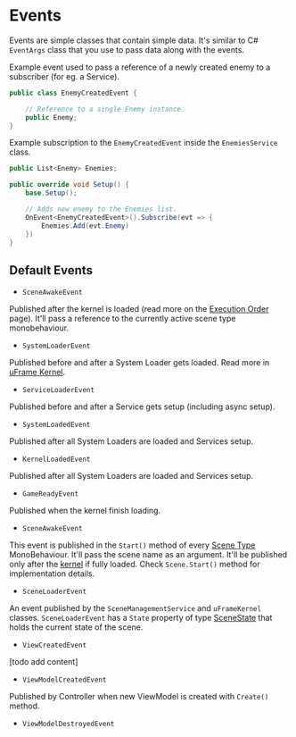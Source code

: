 # Events

Events are simple classes that contain simple data. It's similar to C# `EventArgs` class that you use to pass data along with the events.

Example event used to pass a reference of a newly created enemy to a subscriber (for eg. a Service).

```csharp
public class EnemyCreatedEvent {

    // Reference to a single Enemy instance.
    public Enemy;
}
```

Example subscription to the `EnemyCreatedEvent` inside the `EnemiesService` class.

```csharp
public List<Enemy> Enemies;

public override void Setup() {
    base.Setup();

    // Adds new enemy to the Enemies list.
    OnEvent<EnemyCreatedEvent>().Subscribe(evt => {
        Enemies.Add(evt.Enemy)
    })
}
```

## Default Events

* `SceneAwakeEvent`

Published after the kernel is loaded (read more on the [Execution Order](execution-order.md) page). It'll pass a reference to the currently active scene type monobehaviour.

* `SystemLoaderEvent`

Published before and after a System Loader gets loaded. Read more in [uFrame Kernel](uframe-kernel.md).

* `ServiceLoaderEvent`

Published before and after a Service gets setup (including async setup).

* `SystemLoadedEvent`

Published after all System Loaders are loaded and Services setup.

* `KernelLoadedEvent`

Published after all System Loaders are loaded and Services setup.

* `GameReadyEvent`

Published when the kernel finish loading.

* `SceneAwakeEvent`

This event is published in the `Start()` method of every [Scene Type](nodes/scene-types.md) MonoBehaviour. It'll pass the scene name as an argument. It'll be published only after the [kernel](uframe-kernel.md) if fully loaded. Check `Scene.Start()` method for implementation details.

* `SceneLoaderEvent`

An event published by the `SceneManagementService` and `uFrameKernel` classes. `SceneLoaderEvent` has a `State` property of type [SceneState](scenestate.md) that holds the current state of the scene.

* `ViewCreatedEvent`

[todo add content]

* `ViewModelCreatedEvent`

Published by Controller when new ViewModel is created with `Create()` method.

* `ViewModelDestroyedEvent`
